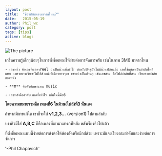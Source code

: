 ```yaml
---
layout: post
title:  "ชื่อรหัสเพลงมาจากไหน?"
date:   2015-05-19
author: Phil_wc
category: post
tags: [tips]
active: blogs
---
```


![The picture]({{site.url}}/public/img/41m1.jpg)

เกร็ดความรู้เล็กๆน้อยๆในการตั้งชื่อเพลงให้ง่ายต่อการจัดการครับ เช่นในภาพ 3M6 มาจากไหน

    - เลขหน้า คือเลขที่แสดงreel ว่าเป็นม้วนที่เท่าไร สำหรับปัจจุบันไม่มีม้วนฟิล์มแล้ว เลยใช้แสดงเป็นลำดับไฟล์แทน เพราะบางเจ้าเขาไม่ได้ส่งหนังทีเดียวยาวๆมา เขาแบ่งเป็นส่วนๆ เช่นเลขสาม คือไฟล์ลำดับที่สาม เรียงตามลำดับของหนัง

    - **M** คือตัวอักษรแทน music

    - เลขหลังคือลำดับเพลงที่เท่าไร เช่นในนี้คือ6 

**โดยความหมายรวมคือ เพลงที่6 ในม้วน(ไฟล์)ที่3 นั่นเอง**

ถ้าหากมีการแก้ไข เขาก็จะใส่ **v1,2,3...** (version1) ไปตามลำดับ

บางคิวมีใส่ **A,B,C** ก็คือเพลงที่เอามาแทรกทีหลัง หลังเรียงคิวไปแล้ว

ที่ตั้งชื่อเพลงแบบนี้ง่ายต่อการส่งต่อให้ห้องอัดหรือมิกซ์ด้วย เพราะมันจะเรียงตามลำดับและง่ายต่อการจัดการ

'-Phil Chapavich'
